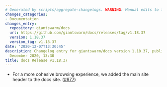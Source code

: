 ```yaml
---
# Generated by scripts/aggregate-changelogs. WARNING: Manual edits to this files will be overwritten.
changes_categories:
- Documentation
changes_entry:
  repository: giantswarm/docs
  url: https://github.com/giantswarm/docs/releases/tag/v1.18.37
  version: 1.18.37
  version_tag: v1.18.37
date: '2020-12-07T13:30:45'
description: Changelog entry for giantswarm/docs version 1.18.37, published on 07
  December 2020, 13:30
title: docs Release v1.18.37
---
```


- For a more cohesive browsing experience, we added the main site header to the docs site. ([#677](https://github.com/giantswarm/docs/pull/677))
